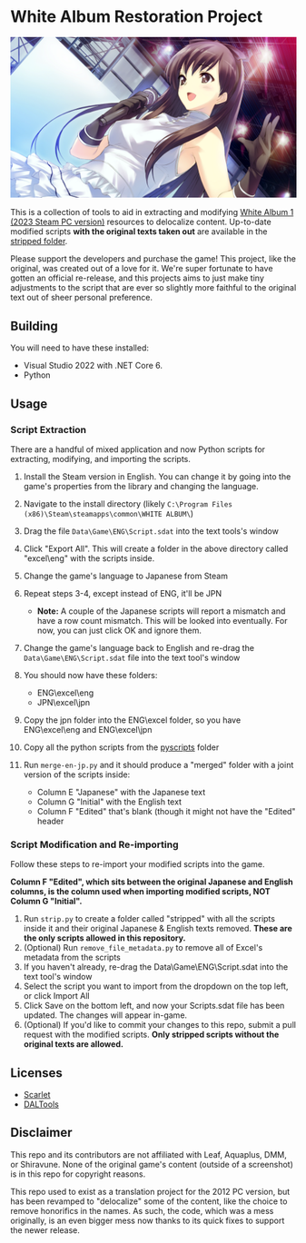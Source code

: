 # White Album Restoration Project

![img](yuki.png)

This is a collection of tools to aid in extracting and modifying [White Album 1 (2023 Steam PC version)](https://vndb.org/r108248) resources to delocalize content. Up-to-date modified scripts **with the original texts taken out** are available in the [stripped folder](stripped/).

Please support the developers and purchase the game! This project, like the original, was created out of a love for it. We're super fortunate to have gotten an official re-release, and this projects aims to just make tiny adjustments to the script that are ever so slightly more faithful to the original text out of sheer personal preference.

## Building
You will need to have these installed:
- Visual Studio 2022 with .NET Core 6.
- Python

## Usage

### Script Extraction
There are a handful of mixed application and now Python scripts for extracting, modifying, and importing the scripts.

1) Install the Steam version in English. You can change it by going into the game's properties from the library and changing the language.
2) Navigate to the install directory (likely `C:\Program Files (x86)\Steam\steamapps\common\WHITE ALBUM\`)
3) Drag the file `Data\Game\ENG\Script.sdat` into the text tools's window
4) Click "Export All". This will create a folder in the above directory called "excel\eng\" with the scripts inside.
5) Change the game's language to Japanese from Steam
6) Repeat steps 3-4, except instead of ENG, it'll be JPN
   - **Note:** A couple of the Japanese scripts will report a mismatch and have a row count mismatch. This will be looked into eventually. For now, you can just click OK and ignore them.
8) Change the game's language back to English and re-drag the `Data\Game\ENG\Script.sdat` file into the text tool's window
9) You should now have these folders:
   - ENG\excel\eng
   - JPN\excel\jpn

10) Copy the jpn folder into the ENG\excel folder, so you have ENG\excel\eng and ENG\excel\jpn
11) Copy all the python scripts from the [pyscripts](pyscripts/) folder
12) Run `merge-en-jp.py` and it should produce a "merged" folder with a joint version of the scripts inside:
    - Column E "Japanese" with the Japanese text
    - Column G "Initial" with the English text
    - Column F "Edited" that's blank (though it might not have the "Edited" header

### Script Modification and Re-importing
Follow these steps to re-import your modified scripts into the game.

**Column F "Edited", which sits between the original Japanese and English columns, is the column used when importing modified scripts, NOT Column G "Initial".**

1) Run `strip.py` to create a folder called "stripped" with all the scripts inside it and their original Japanese & English texts removed. **These are the only scripts allowed in this repository.**
2) (Optional) Run `remove_file_metadata.py` to remove all of Excel's metadata from the scripts
3) If you haven't already, re-drag the Data\Game\ENG\Script.sdat into the text tool's window
4) Select the script you want to import from the dropdown on the top left, or click Import All
5) Click Save on the bottom left, and now your Scripts.sdat file has been updated. The changes will appear in-game.
6) (Optional) If you'd like to commit your changes to this repo, submit a pull request with the modified scripts. **Only stripped scripts without the original texts are allowed.**


## Licenses
- [Scarlet](https://github.com/xdanieldzd/Scarlet/blob/master/LICENSE.md)
- [DALTools](https://github.com/thesupersonic16/DALTools)

## Disclaimer
This repo and its contributors are not affiliated with Leaf, Aquaplus, DMM, or Shiravune. None of the original game's content (outside of a screenshot) is in this repo for copyright reasons.

This repo used to exist as a translation project for the 2012 PC version, but has been revamped to "delocalize" some of the content, like the choice to remove honorifics in the names. As such, the code, which was a mess originally, is an even bigger mess now thanks to its quick fixes to support the newer release.

